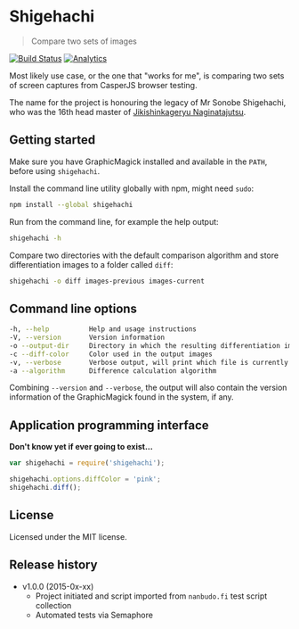 # Shigehachi

> Compare two sets of images

[![Build Status](https://semaphoreapp.com/api/v1/projects/6e43cdad-b9fe-47a3-9b6c-97cd354353f3/331218/badge.png)](https://semaphoreapp.com/paazmaya/shigehachi)
[![Analytics](https://ga-beacon.appspot.com/UA-2643697-15/shigehachi/index)](https://github.com/igrigorik/ga-beacon)

Most likely use case, or the one that "works for me", is comparing
two sets of screen captures from CasperJS browser testing.

The name for the project is honouring the legacy of Mr Sonobe Shigehachi,
who was the 16th head master of [Jikishinkageryu Naginatajutsu](http://naginata.fi/en/koryu).

## Getting started

Make sure you have GraphicMagick installed and available in the `PATH`, before
using `shigehachi`.

Install the command line utility globally with npm, might need `sudo`:

```sh
npm install --global shigehachi
```

Run from the command line, for example the help output:

```sh
shigehachi -h
```

Compare two directories with the default comparison algorithm and store
differentiation images to a folder called `diff`:

```sh
shigehachi -o diff images-previous images-current
```

## Command line options

```sh
-h, --help          Help and usage instructions
-V, --version       Version information
-o --output-dir     Directory in which the resulting differentiation images are stored
-c --diff-color     Color used in the output images
-v, --verbose       Verbose output, will print which file is currently being processed
-a --algorithm      Difference calculation algorithm
```


Combining `--version` and `--verbose`, the output will also contain the version
information of the GraphicMagick found in the system, if any.

## Application programming interface

**Don't know yet if ever going to exist...**

```js
var shigehachi = require('shigehachi');

shigehachi.options.diffColor = 'pink';
shigehachi.diff();
```

## License

Licensed under the MIT license.

## Release history

* v1.0.0 (2015-0x-xx)
    - Project initiated and script imported from `nanbudo.fi` test script collection
    - Automated tests via Semaphore

